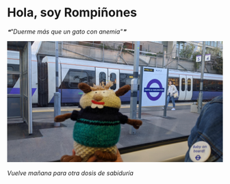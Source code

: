 # Hola, soy Rompiñones

<!--STARTS_HERE_QUOTE_README-->
<i>❝"Duerme más que un gato con anemia"❞</i>
<!--ENDS_HERE_QUOTE_README-->

<!--START_SECTION:update_image-->
![alt text](https://raw.githubusercontent.com/focaalvarez/rompinones/main/.github/images/IMG_20220417_194138.jpg?raw=true)
<!--END_SECTION:update_image-->

*Vuelve mañana para otra dosis de sabiduría*
